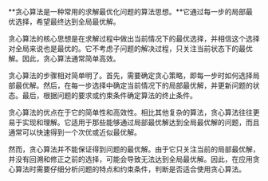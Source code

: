**贪心算法是一种常用的求解最优化问题的算法思想。**它通过每一步的局部最优选择，希望最终达到全局最优解。

贪心算法的核心思想是在求解过程中做出当前情况下的最优选择，并相信这个选择对全局来说也是最优的。它不考虑子问题的解决过程，只关注当前状态下的最优解。因此，贪心算法通常简单高效。

贪心算法的步骤相对简单明了。首先，需要确定贪心策略，即每一步时如何选择局部最优解。然后，在每一步选择中确定当前情况下的局部最优解，并更新问题的状态。最后，根据问题的要求或约束条件确定算法的终止条件。

贪心算法的优点在于它的简单性和高效性。相比其他复杂的算法，贪心算法往往更易于实现和理解。它适用于那些能够通过局部最优解达到全局最优解的问题，而且通常可以快速得到一个次优或近似最优解。

然而，贪心算法并不能保证得到问题的最优解。由于它只关注当前的局部最优解，并没有回溯和修正之前的选择，可能会导致无法达到全局最优解。因此，在应用贪心算法时需要仔细分析问题的特点和约束条件，判断是否适合使用贪心算法。

